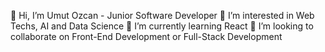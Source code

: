  👋 Hi, I’m Umut Ozcan - Junior Software Developer
 👀 I’m interested in Web Techs, AI and Data Science
 🌱 I’m currently learning React
 💞️ I’m looking to collaborate on Front-End Development or Full-Stack Development
